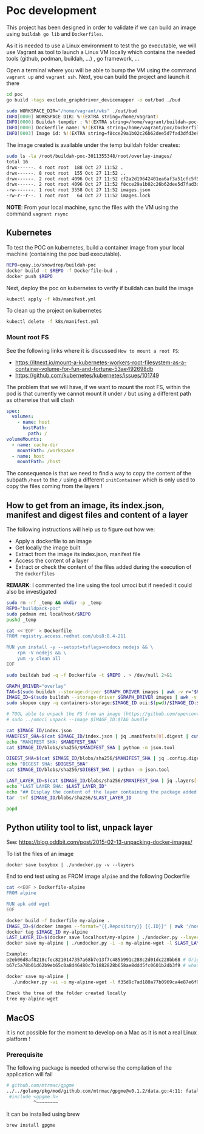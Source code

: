 # Poc development

This project has been designed in order to validate if we can build an image using
`buildah go lib` and `Dockerfiles`.

As it is needed to use a Linux environment to test the go executable, we will use Vagrant as tool
to launch a Linux VM locally which contains the needed tools (github, podman, buildah, ...) , go framework, ...

Open a terminal where you will be able to bump the VM using the command `vagrant up` and `vagrant ssh`.
Next, you can build the project and launch it there

```bash
cd poc
go build -tags exclude_graphdriver_devicemapper -o out/bud ./bud

sudo WORKSPACE_DIR="/home/vagrant/wks" ./out/bud
INFO[0000] WORKSPACE DIR: %!(EXTRA string=/home/vagrant) 
INFO[0000] Buildah tempdir : %!(EXTRA string=/home/vagrant/buildah-poc-3853289916) 
INFO[0000] Dockerfile name: %!(EXTRA string=/home/vagrant/poc/Dockerfile, string=/home/vagrant/poc/Dockerfile) 
INFO[0003] Image id: %!(EXTRA string=f8cce29a1b02c26b62dee5d7fad3dfd3e9474ca4c0205de626bc681b04b3f014)  
```
The image created is available under the temp buildah folder creates:
```bash
sudo ls -la /root/buildah-poc-3011355348/root/overlay-images/
total 16
drwx------. 4 root root  188 Oct 27 11:52 .
drwx------. 8 root root  155 Oct 27 11:52 ..
drwx------. 2 root root 4096 Oct 27 11:52 cf2a2d19642401ea6af3a51cfc5f5190fca39734409fb2f7f4f4c5173da9d70e
drwx------. 2 root root 4096 Oct 27 11:52 f8cce29a1b02c26b62dee5d7fad3dfd3e9474ca4c0205de626bc681b04b3f014
-rw-------. 1 root root 3558 Oct 27 11:52 images.json
-rw-r--r--. 1 root root   64 Oct 27 11:52 images.lock
```
**NOTE**: From your local machine, sync the files with the VM using the command `vagrant rsync`

## Kubernetes

To test the POC on kubernetes, build a container image from your local machine (containing the poc bud executable).

```bash
REPO=quay.io/snowdrop/buildah-poc
docker build -t $REPO -f Dockerfile-bud .
docker push $REPO
```

Next, deploy the poc on kubernetes to verify if buildah can build the image
```bash
kubectl apply -f k8s/manifest.yml
```
To clean up the project on kubernetes
```bash
kubectl delete -f k8s/manifest.yml
```

### Mount root FS

See the following links where it is discussed `How to mount a root FS`:
- https://itnext.io/mount-a-kubernetes-workers-root-filesystem-as-a-container-volume-for-fun-and-fortune-53ae492698db
- https://github.com/kubernetes/kubernetes/issues/101749

The problem that we will have, if we want to mount the root FS, within the pod is that currently
we cannot mount it under `/` but using a different path as otherwise that will clash
```yaml
spec:
  volumes:
    - name: host
      hostPath:
        path: /
volumeMounts:
  - name: cache-dir
    mountPath: /workspace
  - name: host
    mountPath: /host
```

The consequence is that we need to find a way to copy the content of the subpath `/host` to the `/`
using a different `initContainer` which is only used to copy the files coming from the layers !

## How to get from an image, its index.json, manifest and digest files and content of a layer

The following instructions will help us to figure out how we:
- Apply a dockerfile to an image
- Get locally the image built
- Extract from the image its index.json, manifest file 
- Access the content of a layer
- Extract or check the content of the files added during the execution of the `dockerfiles`

**REMARK**: I commented the line using the tool umoci but if needed it could also be investigated

```bash
sudo rm -rf _temp && mkdir -p _temp
REPO="buildpack-poc"
sudo podman rmi localhost/$REPO
pushd _temp  

cat <<'EOF' > Dockerfile
FROM registry.access.redhat.com/ubi8:8.4-211

RUN yum install -y --setopt=tsflags=nodocs nodejs && \
	rpm -V nodejs && \
	yum -y clean all
EOF

sudo buildah bud -q -f Dockerfile -t $REPO . > /dev/null 2>&1

GRAPH_DRIVER="overlay"
TAG=$(sudo buildah --storage-driver $GRAPH_DRIVER images | awk -v r="$REPO" '$0 ~ r {print $2;}')
IMAGE_ID=$(sudo buildah --storage-driver $GRAPH_DRIVER images | awk -v r="$REPO" '$0 ~ r {print $3;}')
sudo skopeo copy -q containers-storage:$IMAGE_ID oci:$(pwd)/$IMAGE_ID:$TAG > /dev/null 2>&1

# TOOL able to unpack the FS from an image (https://github.com/opencontainers/umoci)
# sudo ../umoci unpack --image $IMAGE_ID:$TAG bundle

cat $IMAGE_ID/index.json
MANIFEST_SHA=$(cat $IMAGE_ID/index.json | jq .manifests[0].digest | cut -d: -f2 | sed 's/.$//')
echo "MANIFEST SHA: $MANIFEST_SHA"
cat $IMAGE_ID/blobs/sha256/$MANIFEST_SHA | python -m json.tool

DIGEST_SHA=$(cat $IMAGE_ID/blobs/sha256/$MANIFEST_SHA | jq .config.digest | cut -d: -f2 | sed 's/.$//')
echo "DIGEST SHA: $DIGEST_SHA"
cat $IMAGE_ID/blobs/sha256/$DIGEST_SHA | python -m json.tool

LAST_LAYER_ID=$(cat $IMAGE_ID/blobs/sha256/$MANIFEST_SHA | jq .layers[-1].digest | cut -d: -f2 | sed 's/.$//')
echo "LAST LAYER SHA: $LAST_LAYER_ID"
echo "## Display the content of the layer containing the package added ..."
tar -tvf $IMAGE_ID/blobs/sha256/$LAST_LAYER_ID

popd
```
## Python utility tool to list, unpack layer

See: https://blog.oddbit.com/post/2015-02-13-unpacking-docker-images/

To list the files of an image
```
docker save busybox | ./undocker.py -v --layers
```
End to end test using as FROM image `alpine` and the following Dockerfile
```bash
cat <<EOF > Dockerfile-alpine
FROM alpine

RUN apk add wget
EOF

docker build -f Dockerfile my-alpine .
IMAGE_ID=$(docker images --format="{{.Repository}} {{.ID}}" | awk '/none/ { print $2; }')
docker tag $IMAGE_ID my-alpine
LAST_LAYER_ID=$(docker save localhost/my-alpine | ./undocker.py --layers | head -n 1)
docker save my-alpine | ./undocker.py -i -o my-alpine-wget -l $LAST_LAYER_ID

Example: 
e2eb06d8af8218cfec8210147357a68b7e13f7c485b991c288c2d01dc228bb68 # Original image
b67c5a78b01d62b9eb65c0a8d46480c7b1882828b658ae8ddd5fc0601b2db3f9 # what I added with the RUN cmd

docker save my-alpine |
  ./undocker.py -vi -o my-alpine-wget -l f35d9c7ad180a77b0969ca4e87e6f9655098d577cc29f64cae5c300d9c33d753
  
Check the tree of the folder created locally
tree my-alpine-wget   
```

## MacOS

It is not possible for the moment to develop on a Mac as it is not a real Linux platform !

### Prerequisite

The following package is needed otherwise the compilation of the application will fail

```bash
# github.com/mtrmac/gpgme
../../golang/pkg/mod/github.com/mtrmac/gpgme@v0.1.2/data.go:4:11: fatal error: 'gpgme.h' file not found
 #include <gpgme.h>
          ^~~~~~~~~
```

It can be installed using brew
```bash
brew install gpgme
```